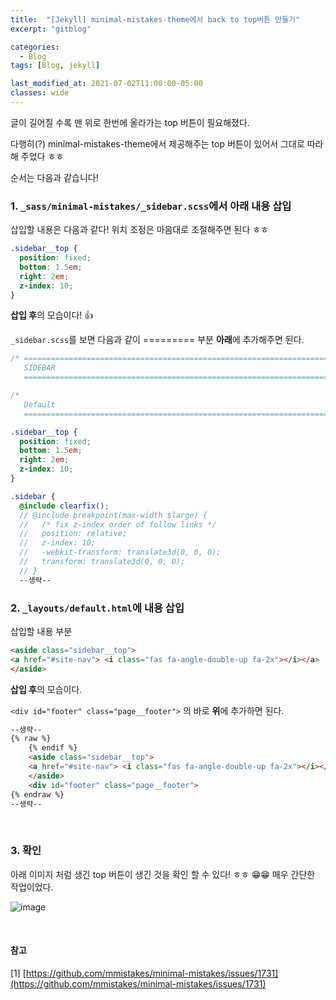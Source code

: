 ```yaml
---
title:  "[Jekyll] minimal-mistakes-theme에서 back to top버튼 만들기"
excerpt: "gitblog"

categories:
  - Blog
tags: [Blog, jekyll]

last_modified_at: 2021-07-02T11:00:00-05:00
classes: wide
---
```


글이 길어질 수록 맨 위로 한번에 올라가는 top 버튼이 필요해졌다.

다행히(?) minimal-mistakes-theme에서 제공해주는 top 버튼이 있어서 그대로 따라해 주었다 ㅎㅎ

순서는 다음과 같습니다!

### 1. `_sass/minimal-mistakes/_sidebar.scss`에서 아래 내용 삽입

삽입할 내용은 다음과 같다! 위치 조정은 마음대로 조절해주면 된다 ㅎㅎ

```scss
.sidebar__top {
  position: fixed;
  bottom: 1.5em;
  right: 2em;
  z-index: 10;
}
```

**삽입 후**의 모습이다! 👍

`_sidebar.scss`를 보면 다음과 같이 ========= 부분 **아래**에 추가해주면 된다.

```scss
/* ==========================================================================
   SIDEBAR
   ========================================================================== */

/*
   Default
   ========================================================================== */

.sidebar__top {
  position: fixed;
  bottom: 1.5em;
  right: 2em;
  z-index: 10;
}

.sidebar {
  @include clearfix();
  // @include breakpoint(max-width $large) {
  //   /* fix z-index order of follow links */
  //   position: relative;
  //   z-index: 10;
  //   -webkit-transform: translate3d(0, 0, 0);
  //   transform: translate3d(0, 0, 0);
  // }
  --생략--
```


### 2. `_layouts/default.html`에 내용 삽입

삽입할 내용 부분

```html
<aside class="sidebar__top">
<a href="#site-nav"> <i class="fas fa-angle-double-up fa-2x"></i></a>
</aside>
```

**삽입 후**의 모습이다. 

```<div id="footer" class="page__footer">``` 의 바로 **위**에 추가하면 된다. 


```html
--생략--
{% raw %}
    {% endif %}
    <aside class="sidebar__top">
    <a href="#site-nav"> <i class="fas fa-angle-double-up fa-2x"></i></a>
    </aside>
    <div id="footer" class="page__footer">
{% endraw %}
--생략--
```
<br>

### 3. 확인

아래 이미지 처럼 생긴 top 버튼이 생긴 것을 확인 할 수 있다! ㅎㅎ 😁😁 매우 간단한 작업이었다. 

![image](https://user-images.githubusercontent.com/53431568/124255550-40c89880-db65-11eb-8e18-7afa7515418c.png)

<br>

#### 참고

[1] [https://github.com/mmistakes/minimal-mistakes/issues/1731](https://github.com/mmistakes/minimal-mistakes/issues/1731)
